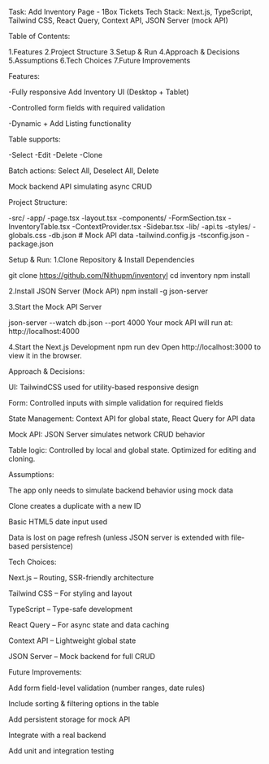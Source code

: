 Task:  Add Inventory Page - 1Box Tickets
Tech Stack: Next.js, TypeScript, Tailwind CSS, React Query, Context API, JSON Server (mock API)

Table of Contents:

1.Features
2.Project Structure
3.Setup & Run
4.Approach & Decisions
5.Assumptions
6.Tech Choices
7.Future Improvements

Features:

-Fully responsive Add Inventory UI (Desktop + Tablet)

-Controlled form fields with required validation

-Dynamic + Add Listing functionality

Table supports:

-Select
-Edit
-Delete
-Clone

Batch actions: Select All, Deselect All, Delete

Mock backend API simulating async CRUD

Project Structure:

-src/
-app/
 -page.tsx
 -layout.tsx
 -components/
   -FormSection.tsx
   -InventoryTable.tsx
   -ContextProvider.tsx
   -Sidebar.tsx
 -lib/
   -api.ts
 -styles/
   -globals.css
-db.json                     # Mock API data
-tailwind.config.js
-tsconfig.json
-package.json


 Setup & Run:
1.Clone Repository & Install Dependencies

git clone https://github.com/Nithupm/inventoryl
cd inventory
npm install

2.Install JSON Server (Mock API)
npm install -g json-server

3.Start the Mock API Server

json-server --watch db.json --port 4000
Your mock API will run at: http://localhost:4000

4.Start the Next.js Development
npm run dev
Open http://localhost:3000 to view it in the browser.

Approach & Decisions:

UI: TailwindCSS used for utility-based responsive design

Form: Controlled inputs with simple validation for required fields

State Management: Context API for global state, React Query for API data

Mock API: JSON Server simulates network CRUD behavior

Table logic: Controlled by local and global state. Optimized for editing and cloning.

Assumptions:

The app only needs to simulate backend behavior using mock data

Clone creates a duplicate with a new ID

Basic HTML5 date input used

Data is lost on page refresh (unless JSON server is extended with file-based persistence)

Tech Choices:

Next.js – Routing, SSR-friendly architecture

Tailwind CSS – For styling and layout

TypeScript – Type-safe development

React Query – For async state and data caching

Context API – Lightweight global state

JSON Server – Mock backend for full CRUD

Future Improvements:

Add form field-level validation (number ranges, date rules)

Include sorting & filtering options in the table

Add persistent storage for mock API

Integrate with a real backend

Add unit and integration testing
